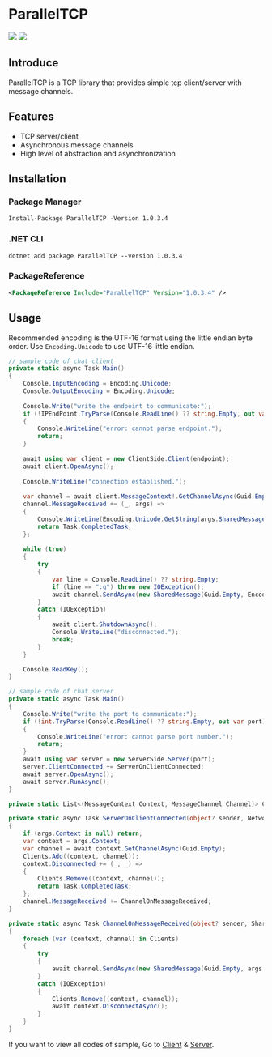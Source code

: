 # ParallelTCP

![](https://img.shields.io/badge/C%23-239120?style=for-the-badge&logo=c-sharp&logoColor=white)
[![](https://img.shields.io/badge/NuGet-004880?style=for-the-badge&logo=nuget&logoColor=white)](https://www.nuget.org/packages/ParallelTCP/)

## Introduce

ParallelTCP is a TCP library that provides simple tcp client/server with message channels.

## Features

- TCP server/client
- Asynchronous message channels
- High level of abstraction and asynchronization

## Installation

### Package Manager

```shell
Install-Package ParallelTCP -Version 1.0.3.4
```

### .NET CLI

```shell
dotnet add package ParallelTCP --version 1.0.3.4
```

### PackageReference

```xml
<PackageReference Include="ParallelTCP" Version="1.0.3.4" />
```

## Usage

Recommended encoding is the UTF-16 format using the little endian byte order.
Use `Encoding.Unicode` to use UTF-16 little endian.

```c#
// sample code of chat client
private static async Task Main()
{
    Console.InputEncoding = Encoding.Unicode;
    Console.OutputEncoding = Encoding.Unicode;
    
    Console.Write("write the endpoint to communicate:");
    if (!IPEndPoint.TryParse(Console.ReadLine() ?? string.Empty, out var endpoint))
    {
        Console.WriteLine("error: cannot parse endpoint.");
        return;
    }
    
    await using var client = new ClientSide.Client(endpoint);
    await client.OpenAsync();
    
    Console.WriteLine("connection established.");
    
    var channel = await client.MessageContext!.GetChannelAsync(Guid.Empty);
    channel.MessageReceived += (_, args) =>
    {
        Console.WriteLine(Encoding.Unicode.GetString(args.SharedMessage.Content));
        return Task.CompletedTask;
    };
    
    while (true)
    {
        try
        {
            var line = Console.ReadLine() ?? string.Empty;
            if (line == ":q") throw new IOException();
            await channel.SendAsync(new SharedMessage(Guid.Empty, Encoding.Unicode.GetBytes(line)));
        }
        catch (IOException)
        {
            await client.ShutdownAsync();
            Console.WriteLine("disconnected.");
            break;
        }
    }

    Console.ReadKey();
}
```

```c#
// sample code of chat server
private static async Task Main()
{
    Console.Write("write the port to communicate:");
    if (!int.TryParse(Console.ReadLine() ?? string.Empty, out var port))
    {
        Console.WriteLine("error: cannot parse port number.");
        return;
    }
    await using var server = new ServerSide.Server(port);
    server.ClientConnected += ServerOnClientConnected;
    await server.OpenAsync();
    await server.RunAsync();
}

private static List<(MessageContext Context, MessageChannel Channel)> Clients { get; } = new();

private static async Task ServerOnClientConnected(object? sender, NetworkConnectionEventArgs args)
{
    if (args.Context is null) return;
    var context = args.Context;
    var channel = await context.GetChannelAsync(Guid.Empty);
    Clients.Add((context, channel));
    context.Disconnected += (_, _) =>
    {
        Clients.Remove((context, channel));
        return Task.CompletedTask;
    };
    channel.MessageReceived += ChannelOnMessageReceived;
}

private static async Task ChannelOnMessageReceived(object? sender, SharedMessageEventArgs args)
{
    foreach (var (context, channel) in Clients)
    {
        try
        {
            await channel.SendAsync(new SharedMessage(Guid.Empty, args.SharedMessage.Content));
        }
        catch (IOException)
        {
            Clients.Remove((context, channel));
            await context.DisconnectAsync();
        }
    }
}
```

If you want to view all codes of sample, Go to 
[Client](./ParallelTCP.Test.Client/Program.cs) &
[Server](./ParallelTCP.Test.Server/Program.cs).